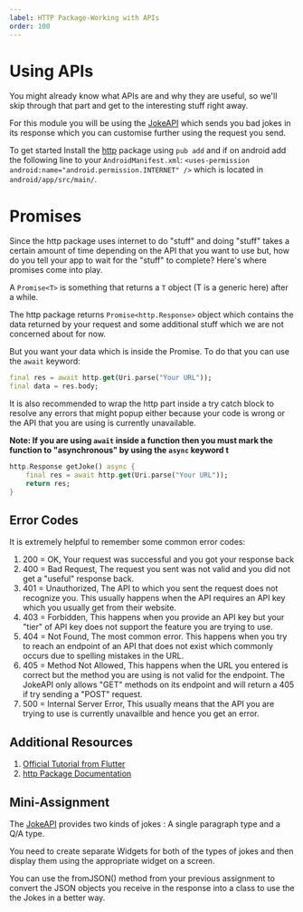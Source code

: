 ```yaml
---
label: HTTP Package-Working with APIs
order: 100
---
```


# Using APIs
You might already know what APIs are and why they are useful, so we'll skip through that part and get to the interesting stuff right away.

For this module you will be using the [JokeAPI](https://sv443.net/jokeapi/v2/) which sends you bad jokes in its response which you can customise further using the request you send.

To get started Install the [http](https://pub.dev/packages/http) package using `pub add` and if on android add the following line to your `AndroidManifest.xml`: `<uses-permission android:name="android.permission.INTERNET" />` which is located in `android/app/src/main/`.

# Promises

Since the http package uses internet to do "stuff" and doing "stuff" takes a certain amount of time depending on the API that you want to use but, how do you tell your app to wait for the "stuff" to complete? Here's where promises come into play.

A `Promise<T>` is something that returns a `T` object (T is a generic here) after a while.

The http package returns `Promise<http.Response>` object which contains the data returned by your request and some additional stuff which we are not concerned about for now.

But you want your data which is inside the Promise. To do that you can use the `await` keyword: 
```dart 
final res = await http.get(Uri.parse("Your URL"));
final data = res.body;
```

It is also recommended to wrap the http part inside a try catch block to resolve any errors that might popup either because your code is wrong or the API that you are using is currently unavailable.

**Note: If you are using `await` inside a function then you must mark the function to "asynchronous" by using the `async` keyword t**
```dart
http.Response getJoke() async {
    final res = await http.get(Uri.parse("Your URL"));
    return res;
}
``` 

## Error Codes

It is extremely helpful to remember some common error codes:
1. 200 = OK, Your request was successful and you got your response back
2. 400 = Bad Request, The request you sent was not valid and you did not get a "useful" response back.
3. 401 = Unauthorized, The API to which you sent the request does not recognize you. This usually happens when the API requires an API key which you usually get from their website.
4. 403 = Forbidden, This happens when you provide an API key but your "tier" of API key does not support the feature you are trying to use.
5. 404 = Not Found, The most common error. This happens when you try to reach an endpoint of an API that does not exist which commonly occurs due to spelling mistakes in the URL.
6. 405 = Method Not Allowed, This happens when the URL you entered is correct but the method you are using is not valid for the endpoint. The JokeAPI only allows "GET" methods on its endpoint and will return a 405 if try sending a "POST" request.
7. 500 = Internal Server Error, This usually means that the API you are trying to use is currently unavailble and hence you get an error.

## Additional Resources

1. [Official Tutorial from Flutter](https://docs.flutter.dev/cookbook/networking/fetch-data)
2. [http Package Documentation](https://pub.dev/packages/http)

## Mini-Assignment

The [JokeAPI](https://sv443.net/jokeapi/v2/) provides two kinds of jokes : A single paragraph type and a Q/A type.

You need to create separate Widgets for both of the types of jokes and then display them using the appropriate widget on a screen.

You can use the fromJSON() method from your previous assignment to convert the JSON objects you receive in the response into a class to use the the Jokes in a better way.